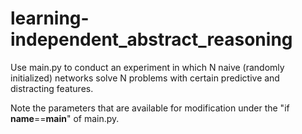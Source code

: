 # learning-independent_abstract_reasoning

Use main.py to conduct an experiment in which N naive (randomly initialized) networks solve N problems with certain predictive and distracting features.

Note the parameters that are available for modification under the "if __name__==__main__" of main.py.
